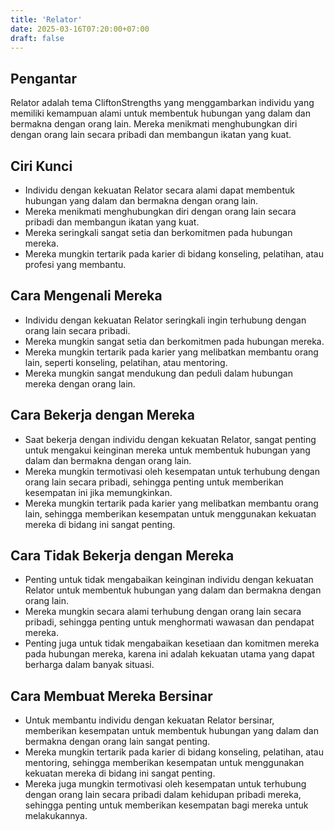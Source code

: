 ```yaml
---
title: 'Relator'
date: 2025-03-16T07:20:00+07:00
draft: false
---
```


## Pengantar

Relator adalah tema CliftonStrengths yang menggambarkan individu yang memiliki kemampuan alami untuk membentuk hubungan yang dalam dan bermakna dengan orang lain. Mereka menikmati menghubungkan diri dengan orang lain secara pribadi dan membangun ikatan yang kuat.

## Ciri Kunci

- Individu dengan kekuatan Relator secara alami dapat membentuk hubungan yang dalam dan bermakna dengan orang lain.
- Mereka menikmati menghubungkan diri dengan orang lain secara pribadi dan membangun ikatan yang kuat.
- Mereka seringkali sangat setia dan berkomitmen pada hubungan mereka.
- Mereka mungkin tertarik pada karier di bidang konseling, pelatihan, atau profesi yang membantu.

## Cara Mengenali Mereka

- Individu dengan kekuatan Relator seringkali ingin terhubung dengan orang lain secara pribadi.
- Mereka mungkin sangat setia dan berkomitmen pada hubungan mereka.
- Mereka mungkin tertarik pada karier yang melibatkan membantu orang lain, seperti konseling, pelatihan, atau mentoring.
- Mereka mungkin sangat mendukung dan peduli dalam hubungan mereka dengan orang lain.

## Cara Bekerja dengan Mereka

- Saat bekerja dengan individu dengan kekuatan Relator, sangat penting untuk mengakui keinginan mereka untuk membentuk hubungan yang dalam dan bermakna dengan orang lain.
- Mereka mungkin termotivasi oleh kesempatan untuk terhubung dengan orang lain secara pribadi, sehingga penting untuk memberikan kesempatan ini jika memungkinkan.
- Mereka mungkin tertarik pada karier yang melibatkan membantu orang lain, sehingga memberikan kesempatan untuk menggunakan kekuatan mereka di bidang ini sangat penting.

## Cara Tidak Bekerja dengan Mereka

- Penting untuk tidak mengabaikan keinginan individu dengan kekuatan Relator untuk membentuk hubungan yang dalam dan bermakna dengan orang lain.
- Mereka mungkin secara alami terhubung dengan orang lain secara pribadi, sehingga penting untuk menghormati wawasan dan pendapat mereka.
- Penting juga untuk tidak mengabaikan kesetiaan dan komitmen mereka pada hubungan mereka, karena ini adalah kekuatan utama yang dapat berharga dalam banyak situasi.

## Cara Membuat Mereka Bersinar

- Untuk membantu individu dengan kekuatan Relator bersinar, memberikan kesempatan untuk membentuk hubungan yang dalam dan bermakna dengan orang lain sangat penting.
- Mereka mungkin tertarik pada karier di bidang konseling, pelatihan, atau mentoring, sehingga memberikan kesempatan untuk menggunakan kekuatan mereka di bidang ini sangat penting.
- Mereka juga mungkin termotivasi oleh kesempatan untuk terhubung dengan orang lain secara pribadi dalam kehidupan pribadi mereka, sehingga penting untuk memberikan kesempatan bagi mereka untuk melakukannya.
